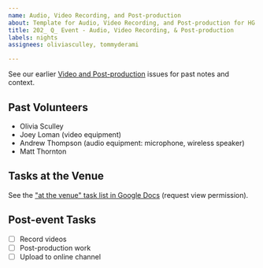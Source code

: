 ```yaml
---
name: Audio, Video Recording, and Post-production
about: Template for Audio, Video Recording, and Post-production for HG Nights
title: 202_ Q_ Event - Audio, Video Recording, & Post-production
labels: nights
assignees: oliviasculley, tommyderami

---
```


See our earlier [Video and Post-production](https://github.com/hackgvl/nights/issues?q=video+in%3Atitle+is%3Aissue) issues for past notes and context.

## Past Volunteers
- Olivia Sculley
- Joey Loman (video equipment)
- Andrew Thompson (audio equipment: microphone, wireless speaker)
- Matt Thornton

## Tasks at the Venue
See the ["at the venue" task list in Google Docs](https://docs.google.com/document/d/125rjwgs5GkJndW0W2NQOFAGp6f8dV33HrctWKhtORXk/edit?tab=t.0) (request view permission).

## Post-event Tasks
- [ ] Record videos
- [ ] Post-production work
- [ ] Upload to online channel
